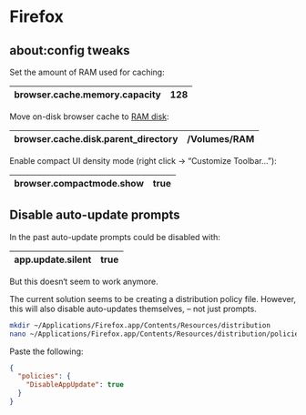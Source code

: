 # Firefox

## about:config tweaks

Set the amount of RAM used for caching:

| browser.cache.memory.capacity | 128
| - | -

Move on-disk browser cache to [RAM disk](/.local/bin/ramdisk):

| browser.cache.disk.parent_directory | /Volumes/RAM
| - | -

Enable compact UI density mode (right click -> “Customize Toolbar...”):

| browser.compactmode.show | true
| - | -

## Disable auto-update prompts

In the past auto-update prompts could be disabled with:

| app.update.silent | true
| - | -

But this doesn‘t seem to work anymore.

The current solution seems to be creating a distribution policy file. However, this will also disable auto-updates themselves, – not just prompts.

```bash
mkdir ~/Applications/Firefox.app/Contents/Resources/distribution
nano ~/Applications/Firefox.app/Contents/Resources/distribution/policies.json
```

Paste the following:

```json
{
  "policies": {
    "DisableAppUpdate": true
  }
}
```
